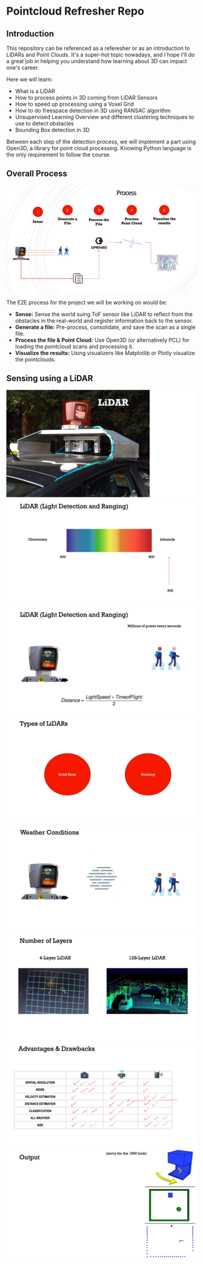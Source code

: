 # Pointcloud Refresher Repo

## Introduction

This repository can be referenced as a referesher or as an introduction to LiDARs and Point Clouds. 
It's a super-hot topic nowadays, and I hope I'll do a great job in helping you understand how learning about 3D can impact one's career. 

Here we will learn:

* What is a LiDAR
* How to process points in 3D coming from LiDAR Sensors
* How to speed up processing using a Voxel Grid
* How to do freespace detection in 3D using RANSAC algorithm
* Unsupervised Learning Overview and different clustering techniques to use to detect obstacles
* Bounding Box detection in 3D

Between each step of the detection process, we will implement a part using Open3D, a library for point cloud processing. Knowing Python language is the only requirement to follow the course. 

## Overall Process

<img src='figures/1.png'>

The E2E process for the project we will be working on would be:

* **Sense:** Sense the world suing ToF sensor like LiDAR to reflect from the obstacles in the real-world and register information back to the sensor. 
* **Generate a file:** Pre-process, consolidate, and save the scan as a single file.
* **Process the file & Point Cloud:** Use Open3D (or alternatively PCL) for loading the pointcloud scans and processing it.
* **Visualize the results:** Using visualizers like Matplotlib or Plotly visualize the pointclouds.

## Sensing using a LiDAR

<img src='figures/2.png'> 
<img src='figures/3.png'>
<img src='figures/4.png'>
<img src='figures/5.png'>
<img src='figures/6.png'>
<img src='figures/7.png'>
<img src='figures/8.png'>
<img src='figures/9.png'>